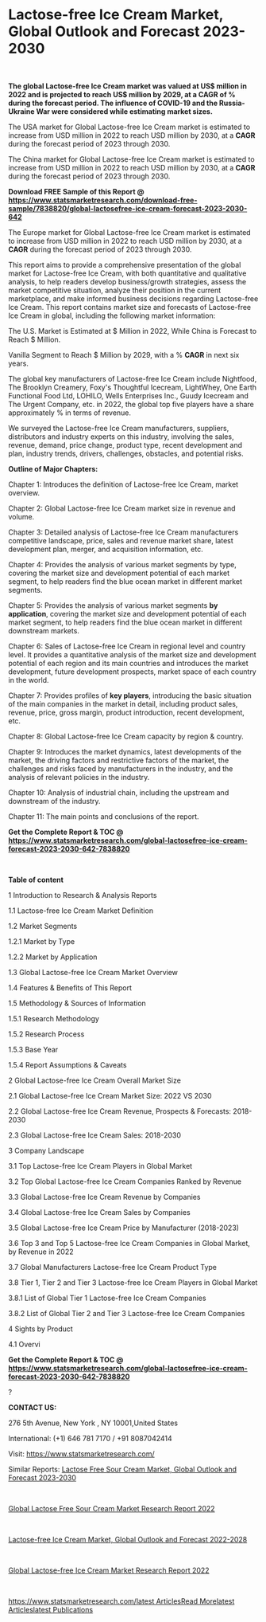 <h1>Lactose-free Ice Cream Market, Global Outlook and Forecast 2023-2030</h1><br/><p><strong>The global Lactose-free Ice Cream market was valued at US$ million in 2022 and is projected to reach US$ million by 2029, at a <strong>CAGR</strong> of % during the forecast period. The influence of COVID-19 and the Russia-Ukraine War were considered while estimating market sizes.</strong></p>
 
 
 
 <p>The USA market for Global Lactose-free Ice Cream market is estimated to increase from USD million in 2022 to reach USD million by 2030, at a <strong>CAGR</strong> during the forecast period of 2023 through 2030.</p>
 
 
 
 <p>The China market for Global Lactose-free Ice Cream market is estimated to increase from USD million in 2022 to reach USD million by 2030, at a <strong>CAGR</strong> during the forecast period of 2023 through 2030.</p>
 
 
 
 <p><strong>Download FREE Sample of this Report @ <a href="https://www.statsmarketresearch.com/download-free-sample/7838820/global-lactosefree-ice-cream-forecast-2023-2030-642">https://www.statsmarketresearch.com/download-free-sample/7838820/global-lactosefree-ice-cream-forecast-2023-2030-642</a></strong></p>
 
 
 
 <p>The Europe market for Global Lactose-free Ice Cream market is estimated to increase from USD million in 2022 to reach USD million by 2030, at a <strong>CAGR</strong> during the forecast period of 2023 through 2030.</p>
 
 
 
 <p>This report aims to provide a comprehensive presentation of the global market for Lactose-free Ice Cream, with both quantitative and qualitative analysis, to help readers develop business/growth strategies, assess the market competitive situation, analyze their position in the current marketplace, and make informed business decisions regarding Lactose-free Ice Cream. This report contains market size and forecasts of Lactose-free Ice Cream in global, including the following market information:</p>
 
 
 
 <p>The U.S. Market is Estimated at $ Million in 2022, While China is Forecast to Reach $ Million.</p>
 
 
 
 <p>Vanilla Segment to Reach $ Million by 2029, with a % <strong>CAGR</strong> in next six years.</p>
 
 
 
 <p>The global key manufacturers of Lactose-free Ice Cream include Nightfood, The Brooklyn Creamery, Foxy&#39;s Thoughtful Icecream, LightWhey, One Earth Functional Food Ltd, LOHILO, Wells Enterprises Inc., Guudy Icecream and The Urgent Company, etc. in 2022, the global top five players have a share approximately % in terms of revenue.</p>
 
 
 
 <p>We surveyed the Lactose-free Ice Cream manufacturers, suppliers, distributors and industry experts on this industry, involving the sales, revenue, demand, price change, product type, recent development and plan, industry trends, drivers, challenges, obstacles, and potential risks.</p>
 
 
 
 <p><strong>Outline of Major Chapters:</strong></p>
 
 
 
 <p>Chapter 1: Introduces the definition of Lactose-free Ice Cream, market overview.</p>
 
 
 
 <p>Chapter 2: Global Lactose-free Ice Cream market size in revenue and volume.</p>
 
 
 
 <p>Chapter 3: Detailed analysis of Lactose-free Ice Cream manufacturers competitive landscape, price, sales and revenue market share, latest development plan, merger, and acquisition information, etc.</p>
 
 
 
 <p>Chapter 4: Provides the analysis of various market segments by type, covering the market size and development potential of each market segment, to help readers find the blue ocean market in different market segments.</p>
 
 
 
 <p>Chapter 5: Provides the analysis of various market segments <strong>by application</strong>, covering the market size and development potential of each market segment, to help readers find the blue ocean market in different downstream markets.</p>
 
 
 
 <p>Chapter 6: Sales of Lactose-free Ice Cream in regional level and country level. It provides a quantitative analysis of the market size and development potential of each region and its main countries and introduces the market development, future development prospects, market space of each country in the world.</p>
 
 
 
 <p>Chapter 7: Provides profiles of <strong>key players</strong>, introducing the basic situation of the main companies in the market in detail, including product sales, revenue, price, gross margin, product introduction, recent development, etc.</p>
 
 
 
 <p>Chapter 8: Global Lactose-free Ice Cream capacity by region & country.</p>
 
 
 
 <p>Chapter 9: Introduces the market dynamics, latest developments of the market, the driving factors and restrictive factors of the market, the challenges and risks faced by manufacturers in the industry, and the analysis of relevant policies in the industry.</p>
 
 
 
 <p>Chapter 10: Analysis of industrial chain, including the upstream and downstream of the industry.</p>
 
 
 
 <p>Chapter 11: The main points and conclusions of the report.</p>
 
 
 
 <div><b>Get the Complete Report & TOC @ <a href="https://www.statsmarketresearch.com/global-lactosefree-ice-cream-forecast-2023-2030-642-7838820">https://www.statsmarketresearch.com/global-lactosefree-ice-cream-forecast-2023-2030-642-7838820</a></b></div>
 
 
 
 <p><br />
 
 <b>Table of content</b></p>
 
 
 
 <p>1 Introduction to Research & Analysis Reports<br />
 
 1.1 Lactose-free Ice Cream Market Definition<br />
 
 1.2 Market Segments<br />
 
 1.2.1 Market by Type<br />
 
 1.2.2 Market by Application<br />
 
 1.3 Global Lactose-free Ice Cream Market Overview<br />
 
 1.4 Features & Benefits of This Report<br />
 
 1.5 Methodology & Sources of Information<br />
 
 1.5.1 Research Methodology<br />
 
 1.5.2 Research Process<br />
 
 1.5.3 Base Year<br />
 
 1.5.4 Report Assumptions & Caveats<br />
 
 2 Global Lactose-free Ice Cream Overall Market Size<br />
 
 2.1 Global Lactose-free Ice Cream Market Size: 2022 VS 2030<br />
 
 2.2 Global Lactose-free Ice Cream Revenue, Prospects & Forecasts: 2018-2030<br />
 
 2.3 Global Lactose-free Ice Cream Sales: 2018-2030<br />
 
 3 Company Landscape<br />
 
 3.1 Top Lactose-free Ice Cream Players in Global Market<br />
 
 3.2 Top Global Lactose-free Ice Cream Companies Ranked by Revenue<br />
 
 3.3 Global Lactose-free Ice Cream Revenue by Companies<br />
 
 3.4 Global Lactose-free Ice Cream Sales by Companies<br />
 
 3.5 Global Lactose-free Ice Cream Price by Manufacturer (2018-2023)<br />
 
 3.6 Top 3 and Top 5 Lactose-free Ice Cream Companies in Global Market, by Revenue in 2022<br />
 
 3.7 Global Manufacturers Lactose-free Ice Cream Product Type<br />
 
 3.8 Tier 1, Tier 2 and Tier 3 Lactose-free Ice Cream Players in Global Market<br />
 
 3.8.1 List of Global Tier 1 Lactose-free Ice Cream Companies<br />
 
 3.8.2 List of Global Tier 2 and Tier 3 Lactose-free Ice Cream Companies<br />
 
 4 Sights by Product<br />
 
 4.1 Overvi</p>
 
 
 
 <div><b>Get the Complete Report & TOC @ <a href="https://www.statsmarketresearch.com/global-lactosefree-ice-cream-forecast-2023-2030-642-7838820">https://www.statsmarketresearch.com/global-lactosefree-ice-cream-forecast-2023-2030-642-7838820</a></b></div>
 
 
 
 <p>? </p>
 
 
 
 <p><b>CONTACT US:</b><br />
 
 276 5th Avenue, New York , NY 10001,United States<br />
 
 International: (+1) 646 781 7170 / +91 8087042414<br />
 
 Visit: <a href="https://www.statsmarketresearch.com/">https://www.statsmarketresearch.com/</a><br />
 
 Similar Reports: <a href="https://www.statsmarketresearch.com/global-lactosefree-ice-cream-forecast-2023-2030-642-7838820">Lactose Free Sour Cream Market, Global Outlook and Forecast 2023-2030</a><br />
 
 <br />
 
 <a href="https://www.statsmarketresearch.com/global-lactosefree-ice-cream-forecast-2023-2030-642-7838820">Global Lactose Free Sour Cream Market Research Report 2022</a><br />
 
 <br />
 
 <a href="https://www.statsmarketresearch.com/global-lactosefree-ice-cream-forecast-2023-2030-642-7838820">Lactose-free Ice Cream Market, Global Outlook and Forecast 2022-2028</a><br />
 
 <br />
 
 <a href="https://www.statsmarketresearch.com/global-lactosefree-ice-cream-forecast-2023-2030-642-7838820">Global Lactose-free Ice Cream Market Research Report 2022</a><br />
 
 <br />
 
 <a href="https://gyeongbokgung.com">https://www.statsmarketresearch.com/</a><a href="https://hallyeomaritime.com">latest Articles</a><a href="https://jingwansa.com">Read More</a><a href="https://nguoiviet.jp/">latest Articles</a><a href="https://www.intelmarketresearch.com/">latest Publications</a></p>